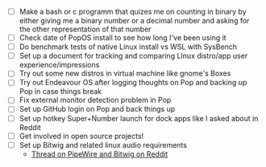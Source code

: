 - [ ] Make a bash or c programm that quizes me on counting in binary by either giving me a binary number or a decimal number and asking for the other representation of that number
- [ ] Check date of PopOS install to see how long I've been using it
- [ ] Do benchmark tests of native Linux install vs WSL with SysBench
- [ ] Set up a document for tracking and comparing LInux distro/app user experience/impressions
- [ ] Try out some new distros in virtual machine like gnome's Boxes
- [ ] Try out Endeavour OS after logging thoughts on Pop and backing up Pop in case things break
- [ ] Fix external monitor detection problem in Pop
- [ ] Set up GitHub login on Pop and back things up
- [ ] Set up hotkey Super+Number launch for dock apps like I asked about in Reddit
- [ ] Get involved in open source projects!
- [ ] Set up Bitwig and related linux audio requirements
	- [Thread on PipeWire and Bitwig on Reddit](https://www.reddit.com/r/linuxaudio/comments/pflb0n/getting_bitwig_studio_and_pipewire_to_properly/) 

	